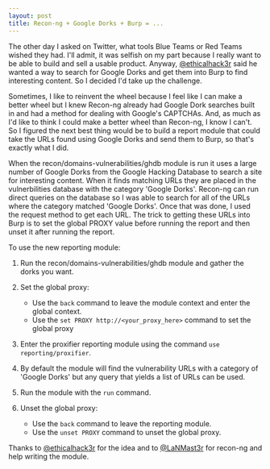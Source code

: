 ```yaml
---
layout: post
title: Recon-ng + Google Dorks + Burp = ...
---
```

The other day I asked on Twitter, what tools Blue Teams or Red Teams wished they had. I'll admit, it was selfish on my part because I really want to be able to build and sell a usable product. Anyway, [@ethicalhack3r](https://twitter.com/ethicalhack3r) said he wanted a way to search for Google Dorks and get them into Burp to find interesting content. So I decided I'd take up the challenge.

Sometimes, I like to reinvent the wheel because I feel like I can make a better wheel but I knew Recon-ng already had Google Dork searches built in and had a method for dealing with Google's CAPTCHAs. And, as much as I'd like to think I could make a better wheel than Recon-ng, I know I can't. So I figured the next best thing would be to build a report module that could take the URLs found using Google Dorks and send them to Burp, so that's exactly what I did.

When the recon/domains-vulnerabilities/ghdb module is run it uses a large number of Google Dorks from the Google Hacking Database to search a site for interesting content. When it finds matching URLs they are placed in the vulnerbilities database with the category 'Google Dorks'. Recon-ng can run direct queries on the database so I was able to search for all of the URLs where the category matched 'Google Dorks'. Once that was done, I used the request method to get each URL. The trick to getting these URLs into Burp is to set the global PROXY value before running the report and then unset it after running the report.

To use the new reporting module:

1. Run the recon/domains-vulnerabilities/ghdb module and gather the dorks you want.
2. Set the global proxy:

    * Use the `back` command to leave the module context and enter the global context.
    * Use the `set PROXY http://<your_proxy_here>` command to set the global proxy

3. Enter the proxifier reporting module using the command `use reporting/proxifier`.
4. By default the module will find the vulnerability URLs with a category of 'Google Dorks' but any query that yields a list of URLs can be used.
5. Run the module with the `run` command.
6. Unset the global proxy:

    * Use the `back` command to leave the reporting module.
    * Use the `unset PROXY` command to unset the global proxy.

Thanks to [@ethicalhack3r](https://twitter.com/ethicalhack3r) for the idea and to [@LaNMast3r](https://twitter.com/LaNMaSteR53) for recon-ng and help writing the module.


